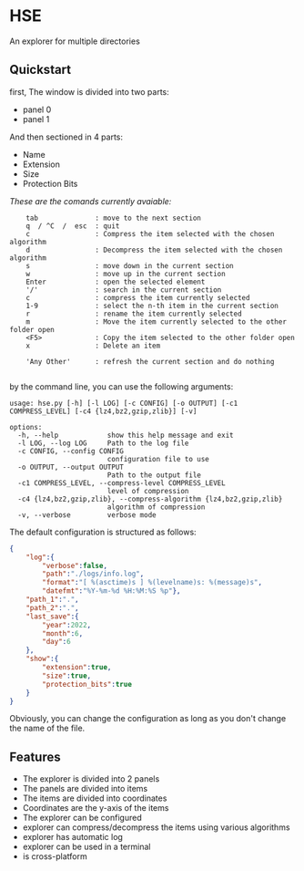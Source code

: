 # HSE
An explorer for multiple directories

## Quickstart
first, The window is divided into two parts:

- panel 0
- panel 1

And then sectioned in 4 parts:

- Name
- Extension
- Size 
- Protection Bits

*These are the comands currently avaiable:*
~~~
    tab              : move to the next section
    q  / ^C  /  esc  : quit
    c                : Compress the item selected with the chosen algorithm
    d                : Decompress the item selected with the chosen algorithm
    s                : move down in the current section
    w                : move up in the current section
    Enter            : open the selected element
    '/'              : search in the current section
    c                : compress the item currently selected
    1-9              : select the n-th item in the current section
    r                : rename the item currently selected
    m                : Move the item currently selected to the other folder open
    <F5>             : Copy the item selected to the other folder open
    x                : Delete an item
    
    'Any Other'      : refresh the current section and do nothing
    
~~~
by the command line, you can use the following arguments:

~~~
usage: hse.py [-h] [-l LOG] [-c CONFIG] [-o OUTPUT] [-c1 COMPRESS_LEVEL] [-c4 {lz4,bz2,gzip,zlib}] [-v]

options:
  -h, --help            show this help message and exit
  -l LOG, --log LOG     Path to the log file
  -c CONFIG, --config CONFIG
                        configuration file to use
  -o OUTPUT, --output OUTPUT
                        Path to the output file
  -c1 COMPRESS_LEVEL, --compress-level COMPRESS_LEVEL
                        level of compression
  -c4 {lz4,bz2,gzip,zlib}, --compress-algorithm {lz4,bz2,gzip,zlib}
                        algorithm of compression
  -v, --verbose         verbose mode
~~~

The default configuration is structured as follows:
~~~json
{
    "log":{
        "verbose":false,
        "path":"./logs/info.log",
        "format":"[ %(asctime)s ] %(levelname)s: %(message)s",
        "datefmt":"%Y-%m-%d %H:%M:%S %p"},
    "path_1":".",
    "path_2":".",
    "last_save":{
        "year":2022,
        "month":6,
        "day":6
    },
    "show":{
        "extension":true,
        "size":true,
        "protection_bits":true
    }
}
~~~
Obviously, you can change the configuration as long as you don't change the name of the file.

## Features
- The explorer is divided into 2 panels
- The panels are divided into items
- The items are divided into coordinates
- Coordinates are the y-axis of the items
- The explorer can be configured
- explorer can compress/decompress the items using various algorithms
- explorer has automatic log
- explorer can be used in a terminal
- is cross-platform
